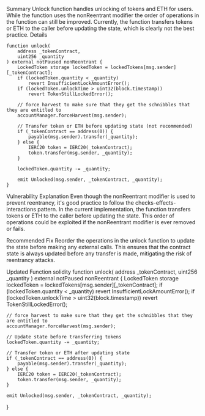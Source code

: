 Summary
Unlock function handles unlocking of tokens and ETH for users. While the function uses the nonReentrant modifier the order of operations in the function can still be improved. Currently, the function transfers tokens or ETH to the caller before updating the state, which is clearly not the best practice.
Details

```solidity
function unlock(
    address _tokenContract,
    uint256 _quantity
) external notPaused nonReentrant {
    LockedToken storage lockedToken = lockedTokens[msg.sender][_tokenContract];
    if (lockedToken.quantity < _quantity)
        revert InsufficientLockAmountError();
    if (lockedToken.unlockTime > uint32(block.timestamp))
        revert TokenStillLockedError();

    // force harvest to make sure that they get the schnibbles that they are entitled to
    accountManager.forceHarvest(msg.sender);

    // Transfer token or ETH before updating state (not recommended)
    if (_tokenContract == address(0)) {
        payable(msg.sender).transfer(_quantity);
    } else {
        IERC20 token = IERC20(_tokenContract);
        token.transfer(msg.sender, _quantity);
    }

    lockedToken.quantity -= _quantity;

    emit Unlocked(msg.sender, _tokenContract, _quantity);
}
```
Vulnerability Explanation
Even though the nonReentrant modifier is used to prevent reentrancy, it's good practice to follow the checks-effects-interactions pattern. In the current implementation, the function transfers tokens or ETH to the caller before updating the state. This order of operations could be exploited if the nonReentrant modifier is ever removed or fails.

Recommended Fix
Reorder the operations in the unlock function to update the state before making any external calls. This ensures that the contract state is always updated before any transfer is made, mitigating the risk of reentrancy attacks.

Updated Function
solidity
function unlock(
    address _tokenContract,
    uint256 _quantity
) external notPaused nonReentrant {
    LockedToken storage lockedToken = lockedTokens[msg.sender][_tokenContract];
    if (lockedToken.quantity < _quantity)
        revert InsufficientLockAmountError();
    if (lockedToken.unlockTime > uint32(block.timestamp))
        revert TokenStillLockedError();

    // force harvest to make sure that they get the schnibbles that they are entitled to
    accountManager.forceHarvest(msg.sender);

    // Update state before transferring tokens
    lockedToken.quantity -= _quantity;

    // Transfer token or ETH after updating state
    if (_tokenContract == address(0)) {
        payable(msg.sender).transfer(_quantity);
    } else {
        IERC20 token = IERC20(_tokenContract);
        token.transfer(msg.sender, _quantity);
    }

    emit Unlocked(msg.sender, _tokenContract, _quantity);
}